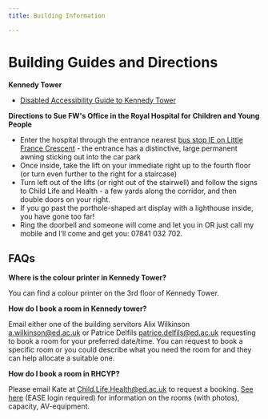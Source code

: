 ```yaml
---
title: Building Information

---
```

# Building Guides and Directions

**Kennedy Tower**

* [Disabled Accessibility Guide to Kennedy Tower](https://www.accessable.co.uk/the-university-of-edinburgh/other/access-guides/kennedy-tower "Disabled Accessibility Guide to Kennedy Tower")

**Directions to Sue FW's Office in the Royal Hospital for Children and Young People**

* Enter the hospital through the entrance nearest [bus stop IE on Little France Crescent](https://goo.gl/maps/hLgBKBxd1qDM6rX6A) - the entrance has a distinctive, large permanent awning sticking out into the car park
* Once inside, take the lift on your immediate right up to the fourth floor (or turn even further to the right for a staircase)
* Turn left out of the lifts (or right out of the stairwell) and follow the signs to Child Life and Health - a few yards along the corridor, and then double doors on your right.
* If you go past the porthole-shaped art display with a lighthouse inside, you have gone too far!
* Ring the doorbell and someone will come and let you in OR just call my mobile and I’ll come and get you: 07841 032 702.

## FAQs

**Where is the colour printer in Kennedy Tower?**

You can find a colour printer on the 3rd floor of Kennedy Tower.

**How do I book a room in Kennedy tower?**

Email either one of the building servitors Alix Wilkinson a.wilkinson@ed.ac.uk or Patrice Delfils [patrice.delfils@ed.ac.uk](patrice.delfils@ed.ac.uk) requesting to book a room for your preferred date/time. You can request to book a specific room or you could describe what you need the room for and they can help allocate a suitable one.

**How do I book a room in RHCYP?**

Please email Kate at [Child.Life.Health@ed.ac.uk](mailto:Child.Life.Health@ed.ac.uk) to request a booking. [See here](https://www.ed.ac.uk/inflammation-research/child-life-and-health/staff-students-only/room-booking) (EASE login required) for information on the rooms (with photos), capacity, AV-equipment.